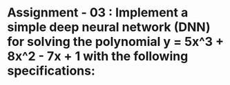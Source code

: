 # Assignment - 03 : Implement a simple deep neural network (DNN) for solving the polynomial y = 5x^3 + 8x^2 - 7x  +  1 with the following specifications:
